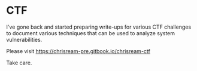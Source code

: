 # CTF
I've gone back and started preparing write-ups for various CTF challenges to document various techniques that can be used to analyze system vulnerabilities.

Please visit https://chrisream-pre.gitbook.io/chrisream-ctf

Take care.
